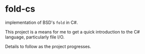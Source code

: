fold-cs
=======

implementation of BSD's <code>fold</code> in C#.

This project is a means for me to get a quick introduction to the C# language, particularly file I/O.

Details to follow as the project progresses.
